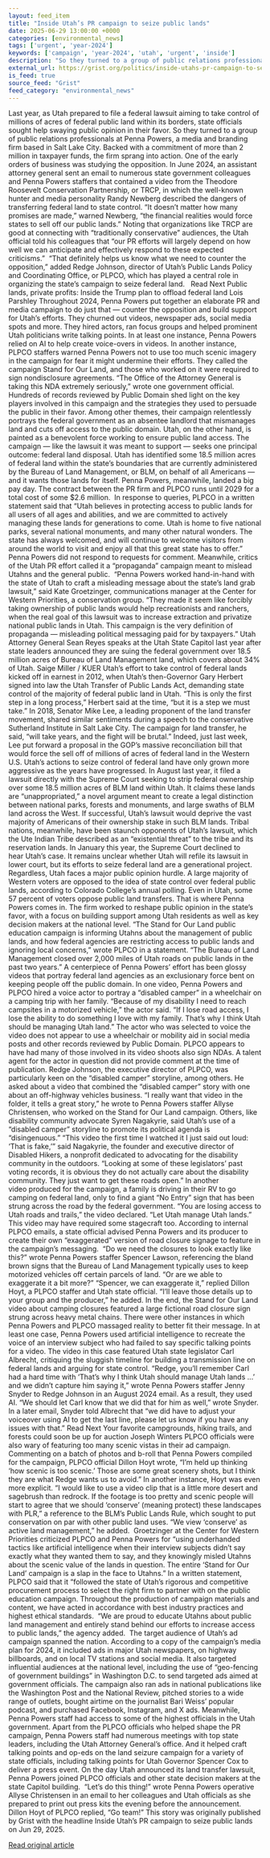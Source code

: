 ```yaml
---
layout: feed_item
title: "Inside Utah’s PR campaign to seize public lands"
date: 2025-06-29 13:00:00 +0000
categories: [environmental_news]
tags: ['urgent', 'year-2024']
keywords: ['campaign', 'year-2024', 'utah', 'urgent', 'inside']
description: "So they turned to a group of public relations professionals at Penna Powers, a media and branding firm based in Salt Lake City"
external_url: https://grist.org/politics/inside-utahs-pr-campaign-to-seize-public-lands/
is_feed: true
source_feed: "Grist"
feed_category: "environmental_news"
---
```


Last year, as Utah prepared to file a federal lawsuit aiming to take control of millions of acres of federal public land within its borders, state officials sought help swaying public opinion in their favor. So they turned to a group of public relations professionals at Penna Powers, a media and branding firm based in Salt Lake City. Backed with a commitment of more than 2 million in taxpayer funds, the firm sprang into action. One of the early orders of business was studying the opposition. In June 2024, an assistant attorney general sent an email to numerous state government colleagues and Penna Powers staffers that contained a video from the Theodore Roosevelt Conservation Partnership, or TRCP, in which the well-known hunter and media personality Randy Newberg described the dangers of transferring federal land to state control. “It doesn’t matter how many promises are made,” warned Newberg, “the financial realities would force states to sell off our public lands.” Noting that organizations like TRCP are good at connecting with “traditionally conservative” audiences, the Utah official told his colleagues that “our PR efforts will largely depend on how well we can anticipate and effectively respond to these expected criticisms.”&nbsp; “That definitely helps us know what we need to counter the opposition,” added Redge Johnson, director of Utah’s Public Lands Policy and Coordinating Office, or PLPCO, which has played a central role in organizing the state’s campaign to seize federal land.&nbsp;&nbsp; Read Next Public lands, private profits: Inside the Trump plan to offload federal land Lois Parshley Throughout 2024, Penna Powers put together an elaborate PR and media campaign to do just that — counter the opposition and build support for Utah’s efforts. They churned out videos, newspaper ads, social media spots and more. They hired actors, ran focus groups and helped prominent Utah politicians write talking points. In at least one instance, Penna Powers relied on AI to help create voice-overs in videos. In another instance, PLPCO staffers warned Penna Powers not to use too much scenic imagery in the campaign for fear it might undermine their efforts. They called the campaign Stand for Our Land, and those who worked on it were required to sign nondisclosure agreements. “The Office of the Attorney General is taking this NDA extremely seriously,” wrote one government official. Hundreds of records reviewed by Public Domain shed light on the key players involved in this campaign and the strategies they used to persuade the public in their favor. Among other themes, their campaign relentlessly portrays the federal government as an absentee landlord that mismanages land and cuts off access to the public domain. Utah, on the other hand, is painted as a benevolent force working to ensure public land access. The campaign — like the lawsuit it was meant to support — seeks one principal outcome: federal land disposal. Utah has identified some 18.5 million acres of federal land within the state’s boundaries that are currently administered by the Bureau of Land Management, or BLM, on behalf of all Americans — and it wants those lands for itself. Penna Powers, meanwhile, landed a big pay day. The contract between the PR firm and PLPCO&nbsp;runs until&nbsp;2029 for a total cost of some $2.6 million.&nbsp; In response to queries, PLPCO in a written statement said that “Utah believes in protecting access to public lands for all users of all ages and abilities, and we are committed to actively managing these lands for generations to come. Utah is home to five national parks, several national monuments, and many other natural wonders. The state has always welcomed, and will continue to welcome visitors from around the world to visit and enjoy all that this great state has to offer.” Penna Powers did not respond to requests for comment. Meanwhile, critics of the Utah PR effort called it a “propaganda” campaign meant to mislead Utahns and the general public.&nbsp; “Penna Powers worked hand-in-hand with the state of Utah to craft a misleading message about the state’s land grab lawsuit,” said Kate Groetzinger, communications manager at the Center for Western Priorities, a conservation group. “They made it seem like forcibly taking ownership of public lands would help recreationists and ranchers, when the real goal of this lawsuit was to increase extraction and privatize national public lands in Utah. This campaign is the very definition of propaganda — misleading political messaging paid for by taxpayers.” Utah Attorney General Sean Reyes speaks at the Utah State Capitol last year after state leaders announced they are suing the federal government over 18.5 million acres of Bureau of Land Management land, which covers about 34% of Utah. Saige Miller / KUER Utah&#8217;s effort to take control of federal lands kicked off in earnest in 2012, when Utah’s then-Governor Gary Herbert signed into law the Utah Transfer of Public Lands Act, demanding state control of the majority of federal public land in Utah. “This is only the first step in a long process,” Herbert said at the time, “but it is a step we must take.” In 2018, Senator Mike Lee, a leading proponent of the land transfer movement, shared similar sentiments during a speech to the conservative Sutherland Institute in Salt Lake City. The campaign for land transfer, he said, “will take years, and the fight will be brutal.” Indeed, just last week, Lee put forward a proposal in the GOP’s massive reconciliation bill that would force the sell off of millions of acres of federal land in the Western U.S. Utah’s actions to seize control of federal land have only grown more aggressive as the years have progressed. In August last year, it filed a lawsuit directly with the Supreme Court seeking to strip federal ownership over some 18.5 million acres of BLM land within Utah. It claims these lands are “unappropriated,” a novel argument meant to create a legal distinction between national parks, forests and monuments, and large swaths of BLM land across the West. If successful, Utah’s lawsuit would deprive the vast majority of Americans of their ownership stake in such BLM lands. Tribal nations, meanwhile, have been staunch opponents of Utah’s lawsuit, which the Ute Indian Tribe described as an “existential threat” to the tribe and its reservation lands. In January this year, the Supreme Court&nbsp;declined to hear&nbsp;Utah’s case. It remains unclear whether Utah will refile its lawsuit in lower court, but its efforts to seize federal land are a generational project.&nbsp; Regardless, Utah faces a major public opinion hurdle. A large majority of Western voters are opposed to the idea of state control over federal public lands, according to Colorado College’s annual polling. Even in Utah, some 57 percent of voters oppose public land transfers. That is where Penna Powers comes in. The firm worked to reshape public opinion in the state’s favor, with a focus on building support among Utah residents as well as key decision makers at the national level. “The Stand for Our Land public education campaign is informing Utahns about the management of public lands, and how federal agencies are restricting access to public lands and ignoring local concerns,” wrote PLPCO in a statement. “The Bureau of Land Management closed over 2,000 miles of Utah roads on public lands in the past two years.” A centerpiece of Penna Powers’ effort has been glossy videos that portray federal land agencies as an exclusionary force bent on keeping people off the public domain. In one video, Penna Powers and PLPCO hired a voice actor to portray a “disabled camper” in a wheelchair on a camping trip with her family. “Because of my disability I need to reach campsites in a motorized vehicle,” the actor said. “If I lose road access, I lose the ability to do something I love with my family. That’s why I think Utah should be managing Utah land.” The actor who was selected to voice the video does not appear to use a wheelchair or mobility aid in social media posts and other records reviewed by Public Domain. PLPCO appears to have had many of those involved in its video shoots also sign NDAs. A talent agent for the actor in question did not provide comment at the time of publication. Redge Johnson, the executive director of PLPCO, was particularly keen on the “disabled camper” storyline, among others. He asked about a video that combined the “disabled camper” story with one about an off-highway vehicles business. “I really want that video in the folder, it tells a great story,” he wrote to Penna Powers staffer Allyse Christensen, who worked on the Stand for Our Land campaign. Others, like disability community advocate Syren Nagakyrie, said Utah’s use of a “disabled camper” storyline to promote its political agenda is “disingenuous.” “This video the first time I watched it I just said out loud: ‘That is fake,’” said Nagakyrie, the founder and executive director of Disabled Hikers, a nonprofit dedicated to advocating for the disability community in the outdoors. “Looking at some of these legislators’ past voting records, it is obvious they do not actually care about the disability community. They just want to get these roads open.” In&nbsp;another video&nbsp;produced for the campaign, a family is driving in their RV to go camping on federal land, only to find a giant “No Entry” sign that has been strung across the road by the federal government. “You are losing access to Utah roads and trails,” the video declared. “Let Utah manage Utah lands.”&nbsp; This video may have required some stagecraft too. According to&nbsp;internal PLPCO emails, a state official advised Penna Powers and its producer to create their own “exaggerated” version of road closure signage to feature in the campaign’s messaging.&nbsp; “Do we need the closures to look exactly like this?” wrote Penna Powers staffer Spencer Lawson, referencing the bland brown signs that the Bureau of Land Management typically uses to keep motorized vehicles off certain parcels of land. “Or are we able to exaggerate it a bit more?” “Spencer, we can exaggerate it,” replied Dillon Hoyt, a PLPCO staffer and Utah state official. “I’ll leave those details up to your group and the producer,” he added. In the end, the Stand for Our Land video about camping closures featured a large fictional road closure sign strung across heavy metal chains. There were other instances in which Penna Powers and PLPCO massaged reality to better fit their message. In at least one case, Penna Powers used artificial intelligence to recreate the voice of an interview subject who had failed to say specific talking points for a video. The video&nbsp;in this case&nbsp;featured Utah state legislator Carl Albrecht, critiquing the sluggish timeline for building a transmission line on federal lands and arguing for state control. “Redge, you’ll remember Carl had a hard time with &#8216;That’s why I think Utah should manage Utah lands …&#8217; and we didn’t capture him saying it,” wrote Penna Powers staffer Jenny Snyder to Redge Johnson in an August 2024 email. As a result, they used AI. “We should let Carl know that we did that for him as well,” wrote Snyder. In a later email, Snyder told Albrecht that “we did have to adjust your voiceover using AI to get the last line, please let us know if you have any issues with that.” Read Next Your favorite campgrounds, hiking trails, and forests could soon be up for auction Joseph Winters PLPCO officials were also wary of featuring too many scenic vistas in their ad campaign. Commenting on a batch of photos and b-roll that Penna Powers compiled for the campaign, PLPCO official Dillon Hoyt&nbsp;wrote,&nbsp;“I’m held up thinking ‘how scenic is too scenic.’ Those are some great scenery shots, but I think they are what Redge wants us to avoid.” In&nbsp;another instance, Hoyt was even more explicit. “I would like to use a video clip that is a little more desert and sagebrush than redrock. If the footage is too pretty and scenic people will start to agree that we should ‘conserve’ (meaning protect) these landscapes with PLR,” a reference to the BLM’s Public Lands Rule, which sought to put conservation on par with other public land uses. “We view ‘conserve’ as active land management,” he added.&nbsp; Groetzinger at the Center for Western Priorities criticized PLPCO and Penna Powers for “using underhanded tactics like artificial intelligence when their interview subjects didn’t say exactly what they wanted them to say, and they knowingly misled Utahns about the scenic value of the lands in question. The entire ‘Stand for Our Land’ campaign is a slap in the face to Utahns.” In a written statement, PLPCO said that it “followed the state of Utah’s rigorous and competitive procurement process to select the right firm to partner with on the public education campaign. Throughout the production of campaign materials and content, we have acted in accordance with best industry practices and highest ethical standards.&nbsp; “We are proud to educate Utahns about public land management and entirely stand behind our efforts to increase access to public lands,” the agency added.&nbsp; The target audience of Utah’s ad campaign spanned the nation. According to a copy of the campaign’s media plan for 2024, it included ads in major Utah newspapers, on highway billboards, and on local TV stations and social media. It also targeted influential audiences at the national level, including the use of “geo-fencing of government buildings” in Washington D.C. to send targeted ads aimed at government officials. The campaign also ran ads in national publications like the Washington Post and the National Review, pitched stories to a wide range of outlets, bought airtime on the journalist Bari Weiss’ popular podcast, and purchased Facebook, Instagram, and X ads. Meanwhile, Penna Powers staff had access to some of the highest officials in the Utah government. Apart from the PLPCO officials who helped shape the PR campaign, Penna Powers staff had numerous meetings with top state leaders, including the Utah Attorney General’s office. And it helped craft talking points and op-eds on the land seizure campaign for a variety of state officials, including talking points for Utah Governor Spencer Cox to deliver a press event. On the day Utah announced its land transfer lawsuit, Penna Powers joined PLPCO officials and other state decision makers at the state Capitol building.&nbsp; “Let’s do this thing!” wrote Penna Powers operative Allyse Christensen&nbsp;in an email&nbsp;to her colleagues and Utah officials as she prepared to print out press kits the evening before the announcement.&nbsp;&nbsp; Dillon Hoyt of PLPCO replied, “Go team!” This story was originally published by Grist with the headline Inside Utah’s PR campaign to seize public lands on Jun 29, 2025.

[Read original article](https://grist.org/politics/inside-utahs-pr-campaign-to-seize-public-lands/)
